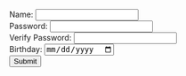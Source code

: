 <form id="userForm">
    <label>
        Name:
        <input type="text" name="name" id="name">
    </label>
    <br>
    <label>
        Password:
        <input type="text" name="password" id="password">
    </label>
    <br>
    <label>
        Verify Password:
        <input type="text" name="passwordConfirm" id="passwordConfirm">
    </label>
    <br>
    <label>
        Birthday:
        <input type="date" name="dob" id="dob">
    </label>
    <br>
    <input type="submit" name="Log In">
</form>
<script src="assets/js/login.js"></script>